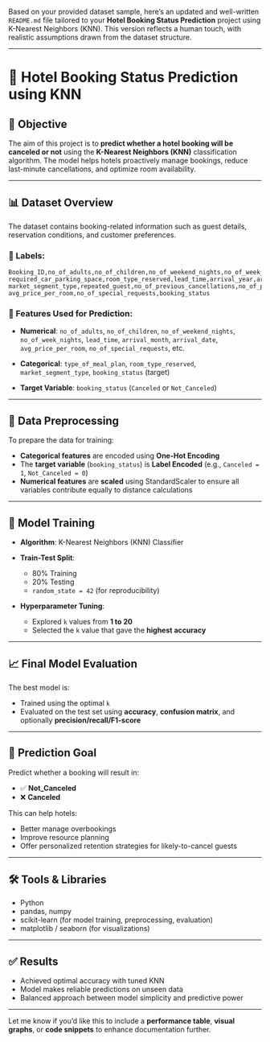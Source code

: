 Based on your provided dataset sample, here’s an updated and well-written `README.md` file tailored to your **Hotel Booking Status Prediction** project using K-Nearest Neighbors (KNN). This version reflects a human touch, with realistic assumptions drawn from the dataset structure.

---

# 🏨 Hotel Booking Status Prediction using KNN

## 📌 Objective

The aim of this project is to **predict whether a hotel booking will be canceled or not** using the **K-Nearest Neighbors (KNN)** classification algorithm. The model helps hotels proactively manage bookings, reduce last-minute cancellations, and optimize room availability.

---

## 📊 Dataset Overview

The dataset contains booking-related information such as guest details, reservation conditions, and customer preferences.

### 📁 Labels:

```text
Booking_ID,no_of_adults,no_of_children,no_of_weekend_nights,no_of_week_nights,type_of_meal_plan,
required_car_parking_space,room_type_reserved,lead_time,arrival_year,arrival_month,arrival_date,
market_segment_type,repeated_guest,no_of_previous_cancellations,no_of_previous_bookings_not_canceled,
avg_price_per_room,no_of_special_requests,booking_status
```

### 📌 Features Used for Prediction:

* **Numerical**:
  `no_of_adults`, `no_of_children`, `no_of_weekend_nights`, `no_of_week_nights`,
  `lead_time`, `arrival_month`, `arrival_date`, `avg_price_per_room`, `no_of_special_requests`, etc.

* **Categorical**:
  `type_of_meal_plan`, `room_type_reserved`, `market_segment_type`, `booking_status` (target)

* **Target Variable**:
  `booking_status` (`Canceled` or `Not_Canceled`)

---

## 🧹 Data Preprocessing

To prepare the data for training:

* **Categorical features** are encoded using **One-Hot Encoding**
* The **target variable** (`booking_status`) is **Label Encoded** (e.g., `Canceled = 1`, `Not_Canceled = 0`)
* **Numerical features** are **scaled** using StandardScaler to ensure all variables contribute equally to distance calculations

---

## 🧪 Model Training

* **Algorithm**: K-Nearest Neighbors (KNN) Classifier

* **Train-Test Split**:

  * 80% Training
  * 20% Testing
  * `random_state = 42` (for reproducibility)

* **Hyperparameter Tuning**:

  * Explored `k` values from **1 to 20**
  * Selected the `k` value that gave the **highest accuracy**

---

## 📈 Final Model Evaluation

The best model is:

* Trained using the optimal `k`
* Evaluated on the test set using **accuracy**, **confusion matrix**, and optionally **precision/recall/F1-score**

---

## 🎯 Prediction Goal

Predict whether a booking will result in:

* ✅ **Not\_Canceled**
* ❌ **Canceled**

This can help hotels:

* Better manage overbookings
* Improve resource planning
* Offer personalized retention strategies for likely-to-cancel guests

---

## 🛠️ Tools & Libraries

* Python
* pandas, numpy
* scikit-learn (for model training, preprocessing, evaluation)
* matplotlib / seaborn (for visualizations)

---

## ✅ Results

* Achieved optimal accuracy with tuned KNN
* Model makes reliable predictions on unseen data
* Balanced approach between model simplicity and predictive power

---

Let me know if you’d like this to include a **performance table**, **visual graphs**, or **code snippets** to enhance documentation further.

